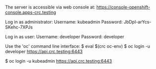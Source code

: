 The server is accessible via web console at:
  https://console-openshift-console.apps-crc.testing

Log in as administrator:
  Username: kubeadmin
  Password: JbDpI-arYcs-SKehc-7XPJs

Log in as user:
  Username: developer
  Password: developer

Use the 'oc' command line interface:
  $ eval $(crc oc-env)
  $ oc login -u developer https://api.crc.testing:6443

  $ oc login -u kubeadmin https://api.crc.testing:6443
